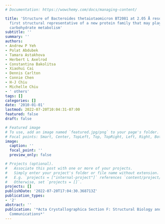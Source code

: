 ```yaml
---
# Documentation: https://wowchemy.com/docs/managing-content/

title: 'Structure of Bacteroides thetaiotaomicron BT2081 at 2.05 Å resolution: the
  first structural representative of a new protein family that may play a role in
  carbohydrate metabolism'
subtitle: ''
summary: ''
authors:
- Andrew P Yeh
- Polat Abdubek
- Tamara Astakhova
- Herbert L Axelrod
- Constantina Bakolitsa
- Xiaohui Cai
- Dennis Carlton
- Connie Chen
- H-J Chiu
- Michelle Chiu
- ' others'
tags: []
categories: []
date: '2010-01-01'
lastmod: 2022-07-20T10:04:31-07:00
featured: false
draft: false

# Featured image
# To use, add an image named `featured.jpg/png` to your page's folder.
# Focal points: Smart, Center, TopLeft, Top, TopRight, Left, Right, BottomLeft, Bottom, BottomRight.
image:
  caption: ''
  focal_point: ''
  preview_only: false

# Projects (optional).
#   Associate this post with one or more of your projects.
#   Simply enter your project's folder or file name without extension.
#   E.g. `projects = ["internal-project"]` references `content/project/deep-learning/index.md`.
#   Otherwise, set `projects = []`.
projects: []
publishDate: '2022-07-20T17:04:30.368713Z'
publication_types:
- '2'
abstract: ''
publication: '*Acta Crystallographica Section F: Structural Biology and Crystallization
  Communications*'
---
```

